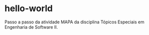 # hello-world
Passo a passo da atividade MAPA da disciplina Tópicos Especiais em Engenharia de Software II.
